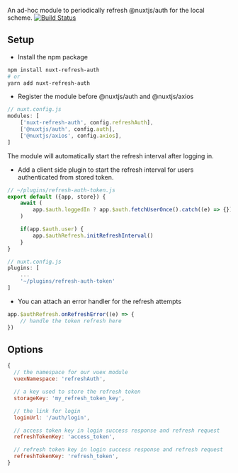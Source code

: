 An ad-hoc module to periodically refresh @nuxtjs/auth for the local scheme.
[![Build Status](https://travis-ci.com/haosx86/nuxt-auth-refresh.svg?branch=master)](https://travis-ci.com/haosx86/nuxt-auth-refresh)

## Setup
- Install the npm package
```bash
npm install nuxt-refresh-auth
# or 
yarn add nuxt-refresh-auth
```
- Register the module before @nuxtjs/auth and @nuxtjs/axios
```js
// nuxt.config.js
modules: [
    ['nuxt-refresh-auth', config.refreshAuth],
    ['@nuxtjs/auth', config.auth],
    ['@nuxtjs/axios', config.axios],
]
```
The module will automatically start the refresh interval after logging in.

- Add a client side plugin to start the refresh interval for users authenticated from stored token.
```js
// ~/plugins/refresh-auth-token.js
export default ({app, store}) {
    await (
        app.$auth.loggedIn ? app.$auth.fetchUserOnce().catch((e) => {}) : null
    )

    if(app.$auth.user) {
        app.$authRefresh.initRefreshInterval()
    }
}

// nuxt.config.js
plugins: [
    ...
    '~/plugins/refresh-auth-token'
]
```

- You can attach an error handler for the refresh attempts
```js
app.$authRefresh.onRefreshError((e) => {
    // handle the token refresh here
})
```

## Options

```js
{
  // the namespace for our vuex module
  vuexNamespace: 'refreshAuth',

  // a key used to store the refresh token
  storageKey: 'my_refresh_token_key',

  // the link for login
  loginUrl: '/auth/login',

  // access token key in login success response and refresh request
  refreshTokenKey: 'access_token',

  // refresh token key in login success response and refresh request
  refreshTokenKey: 'refresh_token',
}
```
